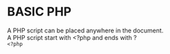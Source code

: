 # BASIC PHP
A PHP script can be placed anywhere in the document.<br>
A PHP script start with <?php and ends with ?<br>
<code><?php</code>

